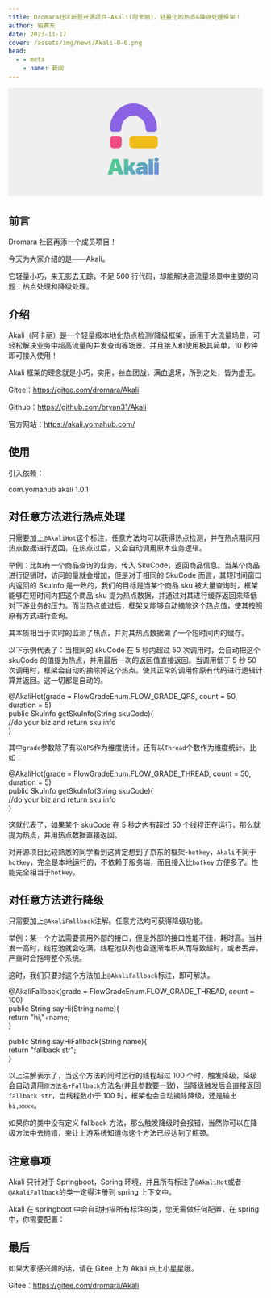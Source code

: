 ```yaml
---
title: Dromara社区新晋开源项目-Akali(阿卡丽)，轻量化的热点&降级处理框架！
author: 铂赛东
date: 2023-11-17
cover: /assets/img/news/Akali-0-0.png
head:
  - - meta
    - name: 新闻
---
```


![](/assets/img/news/Akali-0-0.png)

## 前言

Dromara 社区再添一个成员项目！

今天为大家介绍的是——Akali。

它轻量小巧，来无影去无踪，不足 500 行代码，却能解决高流量场景中主要的问题：热点处理和降级处理。

## 介绍

Akali（阿卡丽）是一个轻量级本地化热点检测/降级框架，适用于大流量场景，可轻松解决业务中超高流量的并发查询等场景。并且接入和使用极其简单，10 秒钟即可接入使用！

Akali 框架的理念就是小巧，实用，丝血团战，满血退场，所到之处，皆为虚无。

Gitee：https://gitee.com/dromara/Akali

Github：https://github.com/bryan31/Akali

官方网站：https://akali.yomahub.com/

## 使用

引入依赖：

<dependency>  
  <groupId>com.yomahub</groupId>  
  <artifactId>akali</artifactId>  
  <version>1.0.1</version>  
</dependency>

## 对任意方法进行热点处理

只需要加上`@AkaliHot`这个标注，任意方法均可以获得热点检测，并在热点期间用热点数据进行返回，在热点过后，又会自动调用原本业务逻辑。

举例：比如有一个商品查询的业务，传入 SkuCode，返回商品信息。当某个商品进行促销时，访问的量就会增加，但是对于相同的 SkuCode 而言，其短时间窗口内返回的 SkuInfo 是一致的，我们的目标是当某个商品 sku 被大量查询时，框架能够在短时间内把这个商品 sku 提为热点数据，并通过对其进行缓存返回来降低对下游业务的压力。而当热点值过后，框架又能够自动摘除这个热点值，使其按照原有方式进行查询。

其本质相当于实时的监测了热点，并对其热点数据做了一个短时间内的缓存。

以下示例代表了：当相同的 skuCode 在 5 秒内超过 50 次调用时，会自动把这个 skuCode 的值提为热点，并用最后一次的返回值直接返回。当调用低于 5 秒 50 次调用时，框架会自动的摘除掉这个热点。使其正常的调用你原有代码进行逻辑计算并返回。这一切都是自动的。

@AkaliHot(grade = FlowGradeEnum.FLOW_GRADE_QPS, count = 50, duration = 5)  
public SkuInfo getSkuInfo(String skuCode){  
 //do your biz and return sku info  
}

其中`grade`参数除了有以`QPS`作为维度统计，还有以`Thread`个数作为维度统计。比如：

@AkaliHot(grade = FlowGradeEnum.FLOW_GRADE_THREAD, count = 50, duration = 5)  
public SkuInfo getSkuInfo(String skuCode){  
 //do your biz and return sku info  
}

这就代表了，如果某个 skuCode 在 5 秒之内有超过 50 个线程正在运行，那么就提为热点，并用热点数据直接返回。

对开源项目比较熟悉的同学看到这肯定想到了京东的框架-`hotkey`，`Akali`不同于`hotkey`，完全是本地运行的，不依赖于服务端，而且接入比`hotkey` 方便多了。性能完全相当于`hotkey`。

## 对任意方法进行降级

只需要加上`@AkaliFallback`注解。任意方法均可获得降级功能。

举例：某一个方法需要调用外部的接口，但是外部的接口性能不佳，耗时高。当并发一高时，线程池就会吃满，线程池队列也会逐渐堆积从而导致超时，或者丢弃，严重时会拖垮整个系统。

这时，我们只要对这个方法加上`@AkaliFallback`标注，即可解决。

@AkaliFallback(grade = FlowGradeEnum.FLOW_GRADE_THREAD, count = 100)  
public String sayHi(String name){  
 return "hi,"+name;  
}

public String sayHiFallback(String name){  
 return "fallback str";  
}

以上注解表示了，当这个方法的同时运行的线程超过 100 个时，触发降级，降级会自动调用`原方法名+Fallback`方法名(并且参数要一致)，当降级触发后会直接返回`fallback str`，当线程数小于 100 时，框架也会自动摘除降级，还是输出`hi,xxxx`。

如果你的类中没有定义 fallback 方法，那么触发降级时会报错，当然你可以在降级方法中去抛错，来让上游系统知道你这个方法已经达到了瓶颈。

## 注意事项

Akali 只针对于 Springboot，Spring 环境，并且所有标注了`@AkaliHot`或者`@AkaliFallback`的类一定得注册到 spring 上下文中。

Akali 在 springboot 中会自动扫描所有标注的类，您无需做任何配置，在 spring 中，你需要配置：

<bean class="com.yomahub.akali.strategy.FallbackStrategy"/>  
<bean class="com.yomahub.akali.strategy.MethodHotspotStrategy"/>  
<bean class="com.yomahub.akali.spring.AkaliScanner"/>

## 最后

如果大家感兴趣的话，请在 Gitee 上为 Akali 点上小星星哦。

Gitee：https://gitee.com/dromara/Akali
